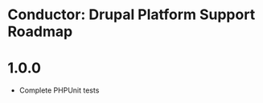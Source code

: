 Conductor: Drupal Platform Support Roadmap
=======================

# 1.0.0
- Complete PHPUnit tests
